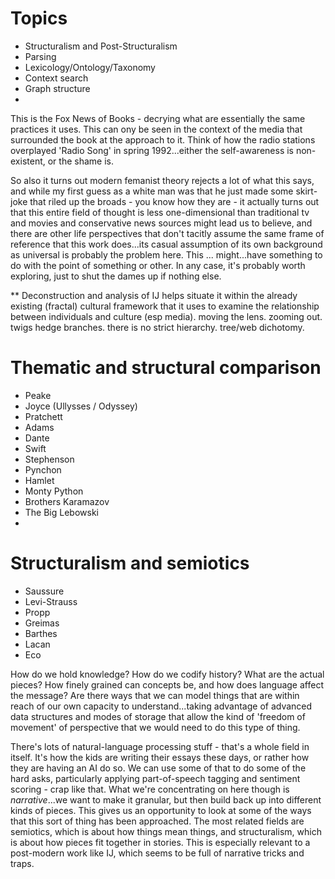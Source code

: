 
# Topics
- Structuralism and Post-Structuralism
- Parsing
- Lexicology/Ontology/Taxonomy
- Context search
- Graph structure
- 

This is the Fox News of Books - decrying what are essentially the same practices it uses.  This can ony be seen in the context of the media that surrounded the book at the approach to it.   Think of how the radio stations overplayed 'Radio Song' in spring 1992...either the self-awareness is non-existent, or the shame is.

So also it turns out modern femanist theory rejects a lot of what this says, and while my first guess as a white man was that he just made some skirt-joke that riled up the broads - you know how they are - it actually turns out that this entire field of thought is less one-dimensional than traditional tv and movies and conservative news sources might lead us to believe, and there are other life perspectives that don't tacitly assume the same frame of reference that this work does...its casual assumption of its own background as universal is probably the problem here.  This ... might...have something to do with the point of something or other.  In any case, it's probably worth exploring, just to shut the dames up if nothing else.

** Deconstruction and analysis of IJ helps situate it within the already existing (fractal) cultural framework that it uses to examine the relationship between individuals and culture (esp media). 
moving the lens. 
zooming out. 
twigs hedge branches. 
there is no strict hierarchy. 
tree/web dichotomy.


# Thematic and structural comparison
- Peake
- Joyce (Ullysses / Odyssey)
- Pratchett
- Adams
- Dante
- Swift
- Stephenson
- Pynchon
- Hamlet
- Monty Python
- Brothers Karamazov
- The Big Lebowski
- 


# Structuralism and semiotics
- Saussure
- Levi-Strauss
- Propp
- Greimas
- Barthes
- Lacan
- Eco

How do we hold knowledge?  How do we codify history?  What are the actual pieces?  How finely grained can concepts be, and how does language affect the message?  Are there ways that we can model things that are within reach of our own capacity to understand...taking advantage of advanced data structures and modes of storage that allow the kind of 'freedom of movement' of perspective that we would need to do this type of thing.

There's lots of natural-language processing stuff - that's a whole field in itself.  It's how the kids are writing their essays these days, or rather how they are having an AI do so.  We can use some of that to do some of the hard asks, particularly applying part-of-speech tagging and sentiment scoring - crap like that.  What we're concentrating on here though is *narrative*...we want to make it granular, but then build back up into different kinds of pieces.  This gives us an opportunity to look at some of the ways that this sort of thing has been approached.  The most related fields are semiotics, which is about how things mean things, and structuralism, which is about how pieces fit together in stories.  This is especially relevant to a post-modern work like IJ, which seems to be full of narrative tricks and traps.


